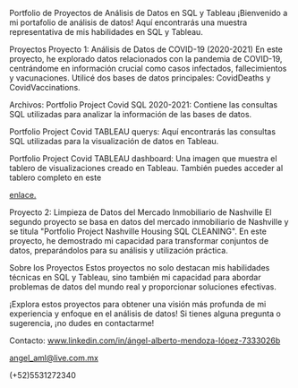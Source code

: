 Portfolio de Proyectos de Análisis de Datos en SQL y Tableau
¡Bienvenido a mi portafolio de análisis de datos! Aquí encontrarás una muestra representativa de mis habilidades en SQL y Tableau.

Proyectos
Proyecto 1: Análisis de Datos de COVID-19 (2020-2021)
En este proyecto, he explorado datos relacionados con la pandemia de COVID-19, centrándome en información crucial como casos infectados, fallecimientos y vacunaciones. Utilicé dos bases de datos principales: CovidDeaths y CovidVaccinations.

Archivos:
Portfolio Project Covid SQL 2020-2021: Contiene las consultas SQL utilizadas para analizar la información de las bases de datos.

Portfolio Project Covid TABLEAU querys: Aquí encontrarás las consultas SQL utilizadas para la visualización de datos en Tableau.

Portfolio Project Covid TABLEAU dashboard: Una imagen que muestra el tablero de visualizaciones creado en Tableau. También puedes acceder al tablero completo en este 

[enlace.](https://public.tableau.com/app/profile/angel.alberto.mendoza.l.pez/viz/PortfolioProjectCOVIDTABLEAUviz/Dashboard1
)

Proyecto 2: Limpieza de Datos del Mercado Inmobiliario de Nashville
El segundo proyecto se basa en datos del mercado inmobiliario de Nashville y se titula "Portfolio Project Nashville Housing SQL CLEANING". En este proyecto, he demostrado mi capacidad para transformar conjuntos de datos, preparándolos para su análisis y utilización práctica.

Sobre los Proyectos
Estos proyectos no solo destacan mis habilidades técnicas en SQL y Tableau, sino también mi capacidad para abordar problemas de datos del mundo real y proporcionar soluciones efectivas.

¡Explora estos proyectos para obtener una visión más profunda de mi experiencia y enfoque en el análisis de datos! Si tienes alguna pregunta o sugerencia, ¡no dudes en contactarme!

Contacto:
www.linkedin.com/in/ángel-alberto-mendoza-lópez-7333026b

angel_aml@live.com.mx

(+52)5531272340
